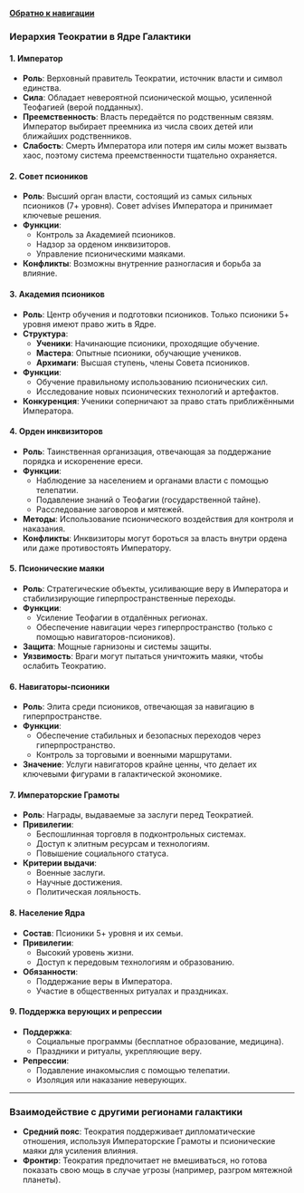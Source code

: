 [**Обратно к навигации**](/Frontier_main/Politics/Core/Core-navigation)
### **Иерархия Теократии в Ядре Галактики**

#### 1. **Император**

- **Роль**: Верховный правитель Теократии, источник власти и символ единства.
- **Сила**: Обладает невероятной псионической мощью, усиленной Теофагией (верой подданных).
- **Преемственность**: Власть передаётся по родственным связям. Император выбирает преемника из числа своих детей или ближайших родственников.
- **Слабость**: Смерть Императора или потеря им силы может вызвать хаос, поэтому система преемственности тщательно охраняется.
#### 2. **Совет псиоников**

- **Роль**: Высший орган власти, состоящий из самых сильных псиоников (7+ уровня). Совет advises Императора и принимает ключевые решения.
- **Функции**:
    - Контроль за Академией псиоников.
    - Надзор за орденом инквизиторов.
    - Управление псионическими маяками.
- **Конфликты**: Возможны внутренние разногласия и борьба за влияние.

#### 3. **Академия псиоников**

- **Роль**: Центр обучения и подготовки псиоников. Только псионики 5+ уровня имеют право жить в Ядре.
- **Структура**:
    - **Ученики**: Начинающие псионики, проходящие обучение.
    - **Мастера**: Опытные псионики, обучающие учеников.
    - **Архимаги**: Высшая ступень, члены Совета псиоников.
- **Функции**:
    - Обучение правильному использованию псионических сил.
    - Исследование новых псионических технологий и артефактов.
- **Конкуренция**: Ученики соперничают за право стать приближёнными Императора.

#### 4. **Орден инквизиторов**

- **Роль**: Таинственная организация, отвечающая за поддержание порядка и искоренение ереси.
- **Функции**:
    - Наблюдение за населением и органами власти с помощью телепатии.
    - Подавление знаний о Теофагии (государственной тайне).
    - Расследование заговоров и мятежей.
- **Методы**: Использование псионического воздействия для контроля и наказания.
- **Конфликты**: Инквизиторы могут бороться за власть внутри ордена или даже противостоять Императору.

#### 5. **Псионические маяки**

- **Роль**: Стратегические объекты, усиливающие веру в Императора и стабилизирующие гиперпространственные переходы.
- **Функции**:
    - Усиление Теофагии в отдалённых регионах.
    - Обеспечение навигации через гиперпространство (только с помощью навигаторов-псиоников).
- **Защита**: Мощные гарнизоны и системы защиты.
- **Уязвимость**: Враги могут пытаться уничтожить маяки, чтобы ослабить Теократию.

#### 6. **Навигаторы-псионики**

- **Роль**: Элита среди псиоников, отвечающая за навигацию в гиперпространстве.
- **Функции**:
    - Обеспечение стабильных и безопасных переходов через гиперпространство.
    - Контроль за торговыми и военными маршрутами.
- **Значение**: Услуги навигаторов крайне ценны, что делает их ключевыми фигурами в галактической экономике.

#### 7. **Императорские Грамоты**

- **Роль**: Награды, выдаваемые за заслуги перед Теократией.
- **Привилегии**:
    - Беспошлинная торговля в подконтрольных системах.
    - Доступ к элитным ресурсам и технологиям.
    - Повышение социального статуса.
- **Критерии выдачи**:
    - Военные заслуги.
    - Научные достижения.
    - Политическая лояльность.

#### 8. **Население Ядра**

- **Состав**: Псионики 5+ уровня и их семьи.
- **Привилегии**:
    - Высокий уровень жизни.
    - Доступ к передовым технологиям и образованию.
- **Обязанности**:
    - Поддержание веры в Императора.
    - Участие в общественных ритуалах и праздниках.

#### 9. **Поддержка верующих и репрессии**

- **Поддержка**:
    - Социальные программы (бесплатное образование, медицина).
    - Праздники и ритуалы, укрепляющие веру.
- **Репрессии**:
    - Подавление инакомыслия с помощью телепатии.
    - Изоляция или наказание неверующих.

---
### **Взаимодействие с другими регионами галактики**

- **Средний пояс**: Теократия поддерживает дипломатические отношения, используя Императорские Грамоты и псионические маяки для усиления влияния.
- **Фронтир**: Теократия предпочитает не вмешиваться, но готова показать свою мощь в случае угрозы (например, разгром мятежной планеты).
